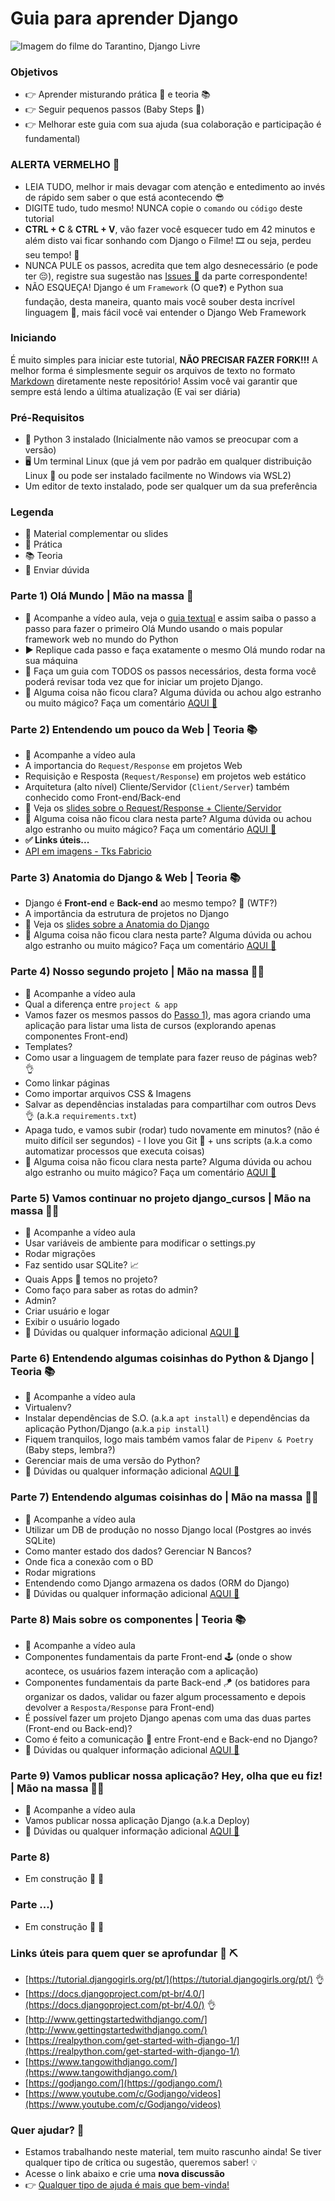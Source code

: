 # Guia para aprender Django

![Imagem do filme do Tarantino, Django Livre](./assets/django-o-filme.png)

### Objetivos

- 👉 Aprender misturando prática 👾 e teoria 📚
- 👉 Seguir pequenos passos (Baby Steps 👶)
- 👉 Melhorar este guia com sua ajuda (sua colaboração e participação é fundamental)

### ALERTA VERMELHO 🚨

- LEIA TUDO, melhor ir mais devagar com atenção e entedimento ao invés de rápido sem saber o que está acontecendo 😎
- DIGITE tudo, tudo mesmo! NUNCA copie o `comando` ou `código` deste tutorial
- **CTRL + C** & **CTRL + V**, vão fazer você esquecer tudo em 42 minutos e além disto vai ficar sonhando com Django o Filme! 🎞 ou seja, perdeu seu tempo! 🤡
- NUNCA PULE os passos, acredita que tem algo desnecessário (e pode ter 😔), registre sua sugestão nas [Issues 🐞](https://github.com/huogerac/guia-para-aprender-django/issues/) da parte correspondente!
- NÃO ESQUEÇA! Django é um `Framework` (O que❓) e Python sua fundação, desta maneira, quanto mais você souber desta incrível linguagem 🐍, mais fácil você vai entender o Django Web Framework

### Iniciando

É muito simples para iniciar este tutorial, **NÃO PRECISAR FAZER FORK!!!**
A melhor forma é simplesmente seguir os arquivos de texto no formato [Markdown](https://www.markdownguide.org/cheat-sheet/) diretamente neste repositório! Assim você vai garantir que sempre está lendo a última atualização (E vai ser diária)

### Pré-Requisitos

- 🐍 Python 3 instalado (Inicialmente não vamos se preocupar com a versão)
- 🖥️ Um terminal Linux (que já vem por padrão em qualquer distribuição Linux 🤘 ou pode ser instalado facilmente no Windows via WSL2)
- Um editor de texto instalado, pode ser qualquer um da sua preferência

### Legenda

- 🎯 Material complementar ou slides
- 👾 Prática
- 📚 Teoria
- 🐞 Enviar dúvida

### Parte 1) Olá Mundo | Mão na massa 👾

- 👀 Acompanhe a vídeo aula, veja o [guia textual](Parte01-ola-mundo.md) e assim saiba o passo a passo para fazer o primeiro Olá Mundo usando o mais popular framework web no mundo do Python
- ▶️ Replique cada passo e faça exatamente o mesmo Olá mundo rodar na sua máquina
- 📝 Faça um guia com TODOS os passos necessários, desta forma você poderá revisar toda vez que for iniciar um projeto Django.
- 🐞 Alguma coisa não ficou clara? Alguma dúvida ou achou algo estranho ou muito mágico? Faça um comentário [AQUI 💬](https://github.com/huogerac/guia-para-aprender-django/issues/1)

### Parte 2) Entendendo um pouco da Web | Teoria 📚

- 👀 Acompanhe a vídeo aula
- A importancia do `Request/Response` em projetos Web
- Requisição e Resposta (`Request/Response`) em projetos web estático
- Arquitetura (alto nível) Cliente/Servidor (`Client/Server`) também conhecido como Front-end/Back-end
- 🎯 Veja os [slides sobre o Request/Response + Cliente/Servidor](./assets/Web-Request_Response-v1.pdf)
- 🐞 Alguma coisa não ficou clara nesta parte? Alguma dúvida ou achou algo estranho ou muito mágico? Faça um comentário [AQUI 💬](https://github.com/huogerac/guia-para-aprender-django/issues/2)
- **✅ Links úteis...**
- [API em imagens - Tks Fabricio](https://twitter.com/EngineerRabbit/status/1541798162075193345?t=nGI4dWQg8Yg-L45HRF55Mw&s=19)

### Parte 3) Anatomia do Django & Web | Teoria 📚

- Django é **Front-end** e **Back-end** ao mesmo tempo? 🤯 (WTF?)
- A importância da estrutura de projetos no Django
- 🎯 Veja os [slides sobre a Anatomia do Django](./assets/Anatomia-Django-E-Web-v1.pdf)
- 🐞 Alguma coisa não ficou clara nesta parte? Alguma dúvida ou achou algo estranho ou muito mágico? Faça um comentário [AQUI 💬](https://github.com/huogerac/guia-para-aprender-django/issues/3)

### Parte 4) Nosso segundo projeto | Mão na massa 👾👾

- 👀 Acompanhe a vídeo aula
- Qual a diferença entre `project & app`
- Vamos fazer os mesmos passos do [Passo 1)](README.md#parte-1-olá-mundo--mão-na-massa-), mas agora criando uma aplicação para listar uma lista de cursos (explorando apenas componentes Front-end)
- Templates?
- Como usar a linguagem de template para fazer reuso de páginas web? 👌
- Como linkar páginas
- Como importar arquivos CSS & Imagens
- Salvar as dependências instaladas para compartilhar com outros Devs 👌 (a.k.a `requirements.txt`)
- Apaga tudo, e vamos subir (rodar) tudo novamente em minutos? (não é muito difícil ser segundos) - I love you Git 💙 + uns scripts (a.k.a como automatizar processos que executa coisas)
- 🐞 Alguma coisa não ficou clara nesta parte? Alguma dúvida ou achou algo estranho ou muito mágico? Faça um comentário [AQUI 💬](https://github.com/huogerac/guia-para-aprender-django/issues/4)

### Parte 5) Vamos continuar no projeto django_cursos | Mão na massa 👾👾

- 👀 Acompanhe a vídeo aula
- Usar variáveis de ambiente para modificar o settings.py
- Rodar migrações
- Faz sentido usar SQLite? 📈
- Quais Apps 🧩 temos no projeto?
- Como faço para saber as rotas do admin?
- Admin?
- Criar usuário e logar
- Exibir o usuário logado
- 🐞 Dúvidas ou qualquer informação adicional [AQUI 💬](https://github.com/huogerac/guia-para-aprender-django/issues/5)

### Parte 6) Entendendo algumas coisinhas do Python & Django | Teoria 📚

- 👀 Acompanhe a vídeo aula
- Virtualenv?
- Instalar dependências de S.O. (a.k.a `apt install`) e dependências da aplicação Python/Django (a.k.a `pip install`)
- Fiquem tranquilos, logo mais também vamos falar de `Pipenv & Poetry` (Baby steps, lembra?)
- Gerenciar mais de uma versão do Python?
- 🐞 Dúvidas ou qualquer informação adicional [AQUI 💬](https://github.com/huogerac/guia-para-aprender-django/issues/6)

### Parte 7) Entendendo algumas coisinhas do | Mão na massa 👾👾

- 👀 Acompanhe a vídeo aula
- Utilizar um DB de produção no nosso Django local (Postgres ao invés SQLite)
- Como manter estado dos dados? Gerenciar N Bancos?
- Onde fica a conexão com o BD
- Rodar migrations
- Entendendo como Django armazena os dados (ORM do Django)
- 🐞 Dúvidas ou qualquer informação adicional [AQUI 💬](https://github.com/huogerac/guia-para-aprender-django/issues/7)

### Parte 8) Mais sobre os componentes | Teoria 📚

- 👀 Acompanhe a vídeo aula
- Componentes fundamentais da parte Front-end 🕹️ (onde o show acontece, os usuários fazem interação com a aplicação)
- Componentes fundamentais da parte Back-end 🪁 (os batidores para organizar os dados, validar ou fazer algum processamento e depois devolver a `Resposta/Response` para Front-end)
- É possível fazer um projeto Django apenas com uma das duas partes (Front-end ou Back-end)?
- Como é feito a comunicação 🧵 entre Front-end e Back-end no Django?
- 🐞 Dúvidas ou qualquer informação adicional [AQUI 💬](https://github.com/huogerac/guia-para-aprender-django/issues/8)

### Parte 9) Vamos publicar nossa aplicação? Hey, olha que eu fiz! | Mão na massa 👾🚀

- 👀 Acompanhe a vídeo aula
- Vamos publicar nossa aplicação Django (a.k.a Deploy)
- 🐞 Dúvidas ou qualquer informação adicional [AQUI 💬](https://github.com/huogerac/guia-para-aprender-django/issues/9)

### Parte 8)

- Em construção 🧩 👷

### Parte ...)

- Em construção 🧩 👷

### Links úteis para quem quer se aprofundar 🤿 ⛏️

- [https://tutorial.djangogirls.org/pt/](https://tutorial.djangogirls.org/pt/) 👌
- [https://docs.djangoproject.com/pt-br/4.0/](https://docs.djangoproject.com/pt-br/4.0/) 👌
- [http://www.gettingstartedwithdjango.com/](http://www.gettingstartedwithdjango.com/)
- [https://realpython.com/get-started-with-django-1/](https://realpython.com/get-started-with-django-1/)
- [https://www.tangowithdjango.com/](https://www.tangowithdjango.com/)
- [https://godjango.com/](https://godjango.com/)
- [https://www.youtube.com/c/Godjango/videos](https://www.youtube.com/c/Godjango/videos)

### Quer ajudar? 👷

- Estamos trabalhando neste material, tem muito rascunho ainda! Se tiver qualquer tipo de crítica ou sugestão, queremos saber! 💡
- Acesse o link abaixo e crie uma **nova discussão**
- 👉 [Qualquer tipo de ajuda é mais que bem-vinda!](https://github.com/huogerac/guia-para-aprender-django/discussions)
